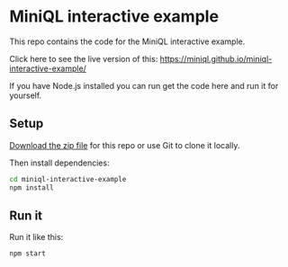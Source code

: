 # MiniQL interactive example

This repo contains the code for the MiniQL interactive example.

Click here to see the live version of this: https://miniql.github.io/miniql-interactive-example/

If you have Node.js installed you can run get the code here and run it for yourself.

## Setup

[Download the zip file](https://github.com/miniql/miniql-interactive-example/archive/master.zip) for this repo or use Git to clone it locally.

Then install dependencies:

```bash
cd miniql-interactive-example
npm install
```

## Run it

Run it like this:

```bash
npm start
```
